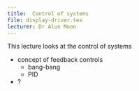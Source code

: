 ```yaml
---
title:  Control of systems
file: display-driver.tex
lecturer: Dr Alun Moon
---
```

This lecture looks at the control of systems

* concept of feedback controls
  + bang-bang
  + PID
* ?
